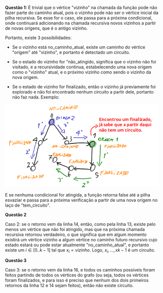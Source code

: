 **Questão 1:**
É trivial que o vértice "vizinho" na chamada da função pode não fazer parte do caminho atual, pois o vizinho pode não ser o vértice inicial da pilha recursiva. Se esse for o caso, ele passa para a próxima condicional, onde continuará adicionando na chamada recursiva novos vizinhos a partir de novas origens, que é o antigo vizinho.

Portanto, existe 3 possibilidades:

- Se o vizinho está no_caminho_atual, existe um caminho do vértice "origem" até "vizinho", e portanto é detectado um circuito.

- Se o estado do vizinho for "não_atingido, significa que o vizinho não foi visitado, e a recursividade continua, estabelecendo uma nova origem como o "vizinho" atual, e o próximo vizinho como sendo o vizinho da nova origem. 

- Se o estado de vizinho for finalizado, então o vizinho já previamente foi explorado e não foi encontrado nenhum circuito a partir dele, portanto não faz nada. Exemplo:

![](2023-06-05-13-23-01.png)

E se nenhuma condicional for atingida, a função retorna false até a pilha esvaziar e passa para a próxima verificação a partir de uma nova origem no laço de "tem_circuito".

**Questão 2**

Caso 2: se o retorno vem da linha 14, então, como pela linha 13, existe pelo menos um vértice que não foi atingido, mas que na próxima chamada recursiva retornou verdadeiro, o que significa que em algum momento existirá um vértice vizinho a algum vértice no caminho futuro recursivo cujo estado estará ou pode estar atualmente "no_caminho_atual", e portanto existe um $i \in [0..k-1]$ tal que $x_i = vizinho$. Logo, $x_i,...,xk-1$ é um circuito.

**Questão 3**

Caso 3: se o retorno vem da linha 16, e todos os caminhos possíveis foram feitos partindo de todos os vértices do grafo (ou seja, todos os vértices foram finalizados,  e para isso é preciso que nenhum dos dois primeiros retornos da linha 12 e 14 sejam feitos), então não existe circuito.